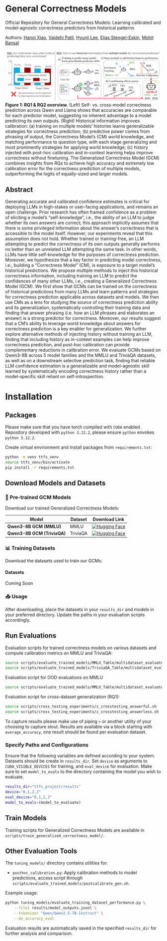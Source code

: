 # General Correctness Models 
Official Repository for General Correctness Models: Learning calibrated and model-agnostic correctness predictors from historical patterns

Authors: [Hanqi Xiao](https://hanqixiao.github.io/), [Vaidehi Patil](https://vaidehi99.github.io/#home), [Hyunji Lee](https://amy-hyunji.github.io/), [Elias Stengel-Eskin](https://esteng.github.io/), [Mohit Bansal](https://www.cs.unc.edu/~mbansal/)

![Your Image](images/final_fig1.png)
**Figure 1: RQ1 & RQ2 overview.** (Left) Self- vs. cross-model correctness prediction across Qwen and Llama shows that accuracies are comparable for each predictor model, suggesting no inherent advantage to a model predicting its own outputs. (Right) Historical information improves calibration: (a) training on multiple models’ histories learns generalizable strategies for correctness prediction; (b) predictive power comes from phrasing of output, the Correctness Model’s (CM) world knowledge, and matching performance to question type, with each stage generalizing and most prominently strategies for applying world knowledge; (c) history injected with post-hoc calibration and in-context learning helps improve correctness without finetuning. The Generalized Correctness Model (GCM) combines insights from RQs to achieve high accuracy and extremely low calibration error for the correctness prediction of multiple models, outperforming the logits of equally-sized and larger models.

## Abstract
Generating accurate and calibrated confidence estimates is critical for deploying LLMs in high-stakes or user-facing applications, and remains an open challenge. Prior research has often framed confidence as a problem of eliciting a model’s “self-knowledge”, i.e., the ability of an LLM to judge whether its own answers are correct; this approach implicitly assumes that there is some privileged information about the answer’s correctness that is accessible to the model itself. However, our experiments reveal that this assumption does not hold. Whether trained or training-free, an LLM attempting to predict the correctness of its own outputs generally performs no better than an unrelated LLM attempting the same task. In other words, LLMs have little self-knowledge for the purposes of correctness prediction. Moreover, we hypothesize that a key factor in predicting model correctness, i.e., building a “Correctness Model” (CM), is exposure to a target model’s historical predictions. We propose multiple methods to inject this historical correctness information, including training an LLM to predict the confidences of many other LLMs, i.e., creating a Generalized Correctness Model (GCM). We first show that GCMs can be trained on the correctness of historical predictions from many LLMs and learn patterns and strategies for correctness prediction applicable across datasets and models. We then use CMs as a lens for studying the source of correctness prediction ability and its generalization, systematically controlling their training data and finding that answer phrasing (i.e. how an LLM phrases and elaborates an answer) is a strong predictor for correctness. Moreover, our results suggest that a CM’s ability to leverage world knowledge about answers for correctness prediction is a key enabler for generalization. We further explore alternative methods of injecting history without training an LLM, finding that including history as in-context examples can help improve correctness prediction, and post-hoc calibration can provide complementary reductions in calibration error. We evaluate GCMs based on Qwen3-8B across 5 model families and the MMLU and TriviaQA datasets, as well as on a downstream selective prediction task, finding that reliable LLM confidence estimation is a generalizable and model-agnostic skill learned by systematically encoding correctness history rather than a model-specific skill reliant on self-introspection.

# Installation
## Packages
Please make sure that you have torch compiled with `CUDA` enabled. Repository developed with `python 3.12.2`, please ensure `python` envokes `python 3.12.2`.

Create virtual environment and Install packages from `requirements.txt`:
```bash
python -m venv ttfs_venv
source ttfs_venv/bin/activate
pip install -r requirements.txt
```

## Download Models and Datasets

### 🤗 Pre-trained GCM Models
Download our trained Generalized Correctness Models:

| Model | Dataset | Download Link |
|-------|---------|---------------|
| **Qwen3-8B GCM (MMLU)** | MMLU | [![Hugging Face](https://img.shields.io/badge/%F0%9F%A4%97%20Hugging%20Face-Qwen3--8B_GCM_MMLU-blue)](https://huggingface.co/Hanqix/Qwen3-8B_GCM_MMLU_lora_model) |
| **Qwen3-8B GCM (TriviaQA)** | TriviaQA | [![Hugging Face](https://img.shields.io/badge/%F0%9F%A4%97%20Hugging%20Face-Qwen3--8B_GCM_TriviaQA-blue)](https://huggingface.co/Hanqix/Qwen3-8B_GCM_TriviaQA_lora_model) |

### 📊 Training Datasets
Download the datasets used to train our GCMs:

#### Datasets
Coming Soon
### 📥 Usage
After downloading, place the datasets in your `results_dir` and models in your preferred directory. Update the paths in your evaluation scripts accordingly.

## Run Evaluations

Evaluation scripts for trained correctness models on various datasets and compute calibration metrics on MMLU and TriviaQA:
```bash
source scripts/evaluate_trained_models/MMLU_Table/multidataset_evaluate_on_id_k0_gen_on_all_datasets.sh
source scripts/evaluate_trained_models/TriviaQA_Table/multidataset_evaluate_on_id_k0_gen_on_all_datasets.sh
```
Evaluation script for OOD evaluations on MMLU
```bash
source scripts/evaluate_trained_models/MMLU_Table/multidataset_evaluate_on_ood_k0.sh
```
Evaluation script for cross-dataset generalization (RQ1):
```bash
source scripts/cross_testing_experiments/z_crosstesting_answerful.sh
source scripts/cross_testing_experiments/z_crosstesting_answerless.sh
```
To capture results please make use of piping `>` or another utility of your choosing to capture stout. Results are available via a block starting with `average_accuracy`, one result should be found per evaluation dataset.

### Specify Paths and Configurations
Ensure that the following variables are defined according to your system.
Datasets should be create in `results_dir`. Set `device` as arguments to `CUDA_VISIBLE_DEVICES` for training, and `eval_device` for evaluation. Make sure to set `model_to_evals` to the directory containing the model you wish to evaluate.

```bash
results_dir="ttfs_project/results"
device="0,1,2,3"
eval_device="0,1,2,3"
model_to_evals=(model_to_evaluate)
```

## Train Models
Training scripts for Generalized Correctness Models are available in `scripts/train_generalized_correctness_model/`.

## Other Evaluation Tools

The `tuning_models/` directory contains utilities for:
- `posthoc_calibration.py`: Apply calibration methods to model predictions, access script through `scripts/evaluate_trained_models/postcalibrate_gen.sh`.

Example usage:
```bash
python tuning_models/evaluate_training_dataset_performance.py \
    --file1 results/model_outputs.jsonl \
    --tokenizer "Qwen/Qwen2.5-7B-Instruct" \
    --do_accuracy_eval
```

Evaluation results are automatically saved in the specified `results_dir` for further analysis and comparison.
